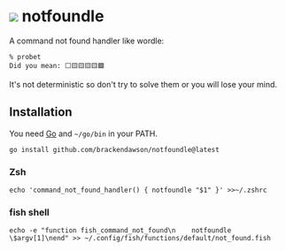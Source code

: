# ![ ](whatever_your_browser_does_for_image_not_found.jpeg) notfoundle
A command not found handler like wordle:
```
% probet
Did you mean: ⬜🟨🟨🟨🟨🟩
```

It's not deterministic so don't try to solve them or you will lose your mind.

## Installation
You need [Go](https://go.dev) and `~/go/bin` in your PATH.
```
go install github.com/brackendawson/notfoundle@latest
```

### Zsh
```
echo 'command_not_found_handler() { notfoundle "$1" }' >>~/.zshrc
```

### fish shell
```
echo -e "function fish_command_not_found\n    notfoundle \$argv[1]\nend" >> ~/.config/fish/functions/default/not_found.fish
```

